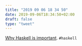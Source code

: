 ```yaml
---
title: "2019 09 06 18 34 50"
date: 2019-09-06T18:34:50+02:00
draft: false
type: "tweet"
---
```

[Why Haskell is important](https://www.tweag.io/posts/2019-09-06-why-haskell-is-important.html). `#haskell`
